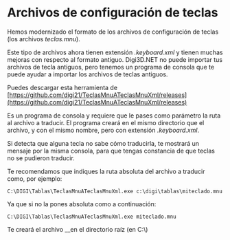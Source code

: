 # Archivos de configuración de teclas

Hemos modernizado el formato de los archivos de configuración de teclas \(los archivos _teclas.mnu_\).

Este tipo de archivos ahora tienen extensión _.keyboard.xml_ y tienen muchas mejoras con respecto al formato antiguo. Digi3D.NET no puede importar tus archivos de tecla antiguos, pero tenemos un programa de consola que te puede ayudar a importar los archivos de teclas antiguos.

Puedes descargar esta herramienta de [https://github.com/digi21/TeclasMnuATeclasMnuXml/releases](https://github.com/digi21/TeclasMnuATeclasMnuXml/releases)

Es un programa de consola y requiere que le pases como parámetro la ruta al archivo a traducir. El programa creará en el mismo directorio que el archivo, y con el mismo nombre, pero con extensión _.keyboard.xml_. 

Si detecta que alguna tecla no sabe cómo traducirla, te mostrará un mensaje por la misma consola, para que tengas constancia de que teclas no se pudieron traducir.

Te recomendamos que indiques la ruta absoluta del archivo a traducir como, por ejemplo:

```text
C:\DIGI\Tablas\TeclasMnuATeclasMnuXml.exe c:\digi\tablas\miteclado.mnu
```

Ya que si no la pones absoluta como a continuación:

```text
C:\DIGI\Tablas\TeclasMnuATeclasMnuXml.exe miteclado.mnu
```

Te creará el archivo __en el directorio raíz \(en C:\\)

